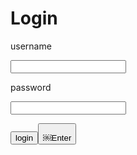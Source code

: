 <!DOCTYPE html>
<html>

<head>
  <meta charset="utf-8">
  <meta name="viewport" content="width=device-width">
  <title>replit</title>
  <link href="style.css" rel="stylesheet" type="text/css" />
</head>

<body>
<h1>
   Login
</h1>

<p>
  username
   
</p>
  <input name="" value ="" type="password"/>
  
<p>
   password
  
  
</p>
  <input name="" value ="" />
  
<button>login<button/> 
  
     
  
  
     
  
  
   




  
  <script src="script.js"></script>
</body>

</html>￼Enter
